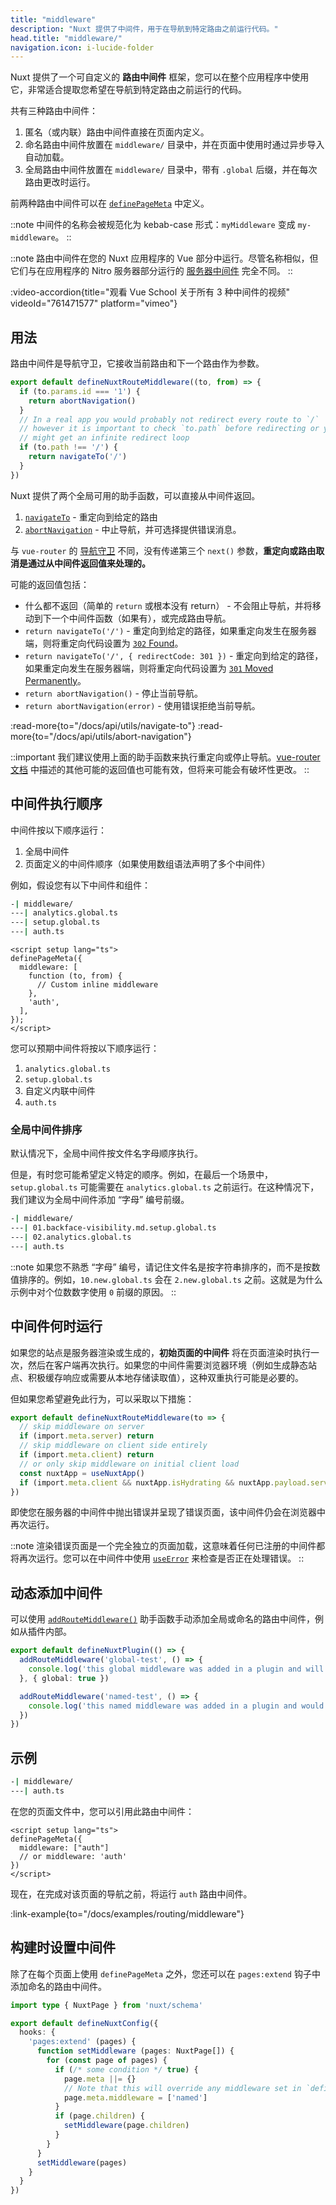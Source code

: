 ```yaml
---
title: "middleware"
description: "Nuxt 提供了中间件，用于在导航到特定路由之前运行代码。"
head.title: "middleware/"
navigation.icon: i-lucide-folder
---
```


Nuxt 提供了一个可自定义的 **路由中间件** 框架，您可以在整个应用程序中使用它，非常适合提取您希望在导航到特定路由之前运行的代码。

共有三种路由中间件：

1. 匿名（或内联）路由中间件直接在页面内定义。
2. 命名路由中间件放置在 `middleware/` 目录中，并在页面中使用时通过异步导入自动加载。
3. 全局路由中间件放置在 `middleware/` 目录中，带有 `.global` 后缀，并在每次路由更改时运行。

前两种路由中间件可以在 [`definePageMeta`](/docs/api/utils/define-page-meta) 中定义。

::note
中间件的名称会被规范化为 kebab-case 形式：`myMiddleware` 变成 `my-middleware`。
::

::note
路由中间件在您的 Nuxt 应用程序的 Vue 部分中运行。尽管名称相似，但它们与在应用程序的 Nitro 服务器部分运行的 [服务器中间件](/docs/guide/directory-structure/server#server-middleware) 完全不同。
::

:video-accordion{title="观看 Vue School 关于所有 3 种中间件的视频" videoId="761471577" platform="vimeo"}

## 用法

路由中间件是导航守卫，它接收当前路由和下一个路由作为参数。

```ts twoslash [middleware/my-middleware.ts]
export default defineNuxtRouteMiddleware((to, from) => {
  if (to.params.id === '1') {
    return abortNavigation()
  }
  // In a real app you would probably not redirect every route to `/`
  // however it is important to check `to.path` before redirecting or you
  // might get an infinite redirect loop
  if (to.path !== '/') {
    return navigateTo('/')
  }
})
```

Nuxt 提供了两个全局可用的助手函数，可以直接从中间件返回。

1. [`navigateTo`](/docs/api/utils/navigate-to) - 重定向到给定的路由
2. [`abortNavigation`](/docs/api/utils/abort-navigation) - 中止导航，并可选择提供错误消息。

与 `vue-router` 的 [导航守卫](https://router.vuejs.org/guide/advanced/navigation-guards.html#global-before-guards) 不同，没有传递第三个 `next()` 参数，**重定向或路由取消是通过从中间件返回值来处理的。**

可能的返回值包括：

* 什么都不返回（简单的 `return` 或根本没有 return） - 不会阻止导航，并将移动到下一个中间件函数（如果有），或完成路由导航。
* `return navigateTo('/')` - 重定向到给定的路径，如果重定向发生在服务器端，则将重定向代码设置为 [`302` Found](https://developer.mozilla.org/en-US/docs/Web/HTTP/Status/302)。
* `return navigateTo('/', { redirectCode: 301 })` - 重定向到给定的路径，如果重定向发生在服务器端，则将重定向代码设置为 [`301` Moved Permanently](https://developer.mozilla.org/en-US/docs/Web/HTTP/Status/301)。
* `return abortNavigation()` - 停止当前导航。
* `return abortNavigation(error)` - 使用错误拒绝当前导航。


:read-more{to="/docs/api/utils/navigate-to"}
:read-more{to="/docs/api/utils/abort-navigation"}

::important
我们建议使用上面的助手函数来执行重定向或停止导航。[vue-router 文档](https://router.vuejs.org/guide/advanced/navigation-guards.html#global-before-guards) 中描述的其他可能的返回值也可能有效，但将来可能会有破坏性更改。
::

## 中间件执行顺序

中间件按以下顺序运行：

1. 全局中间件
2. 页面定义的中间件顺序（如果使用数组语法声明了多个中间件）

例如，假设您有以下中间件和组件：

```bash [middleware/ directory]
-| middleware/
---| analytics.global.ts
---| setup.global.ts
---| auth.ts
```

```vue twoslash [pages/profile.vue]
<script setup lang="ts">
definePageMeta({
  middleware: [
    function (to, from) {
      // Custom inline middleware
    },
    'auth',
  ],
});
</script>
```

您可以预期中间件将按以下顺序运行：

1. `analytics.global.ts`
2. `setup.global.ts`
3. 自定义内联中间件
4. `auth.ts`

### 全局中间件排序

默认情况下，全局中间件按文件名字母顺序执行。

但是，有时您可能希望定义特定的顺序。例如，在最后一个场景中，`setup.global.ts` 可能需要在 `analytics.global.ts` 之前运行。在这种情况下，我们建议为全局中间件添加 “字母” 编号前缀。

```bash [Directory structure]
-| middleware/
---| 01.backface-visibility.md.setup.global.ts
---| 02.analytics.global.ts
---| auth.ts
```

::note
如果您不熟悉 “字母” 编号，请记住文件名是按字符串排序的，而不是按数值排序的。例如，`10.new.global.ts` 会在 `2.new.global.ts` 之前。这就是为什么示例中对个位数数字使用 `0` 前缀的原因。
::

## 中间件何时运行

如果您的站点是服务器渲染或生成的，**初始页面的中间件** 将在页面渲染时执行一次，然后在客户端再次执行。如果您的中间件需要浏览器环境（例如生成静态站点、积极缓存响应或需要从本地存储读取值），这种双重执行可能是必要的。

但如果您希望避免此行为，可以采取以下措施：

```ts twoslash [middleware/example.ts]
export default defineNuxtRouteMiddleware(to => {
  // skip middleware on server
  if (import.meta.server) return
  // skip middleware on client side entirely
  if (import.meta.client) return
  // or only skip middleware on initial client load
  const nuxtApp = useNuxtApp()
  if (import.meta.client && nuxtApp.isHydrating && nuxtApp.payload.serverRendered) return
})
```

即使您在服务器的中间件中抛出错误并呈现了错误页面，该中间件仍会在浏览器中再次运行。

::note
渲染错误页面是一个完全独立的页面加载，这意味着任何已注册的中间件都将再次运行。您可以在中间件中使用 [`useError`](/docs/getting-started/error-handling#useerror) 来检查是否正在处理错误。
::

## 动态添加中间件

可以使用 [`addRouteMiddleware()`](/docs/api/utils/add-route-middleware) 助手函数手动添加全局或命名的路由中间件，例如从插件内部。

```ts twoslash
export default defineNuxtPlugin(() => {
  addRouteMiddleware('global-test', () => {
    console.log('this global middleware was added in a plugin and will be run on every route change')
  }, { global: true })

  addRouteMiddleware('named-test', () => {
    console.log('this named middleware was added in a plugin and would override any existing middleware of the same name')
  })
})
```

## 示例

```bash [目录结构]
-| middleware/
---| auth.ts
```

在您的页面文件中，您可以引用此路由中间件：

```vue twoslash
<script setup lang="ts">
definePageMeta({
  middleware: ["auth"]
  // or middleware: 'auth'
})
</script>
```

现在，在完成对该页面的导航之前，将运行 `auth` 路由中间件。

:link-example{to="/docs/examples/routing/middleware"}

## 构建时设置中间件

除了在每个页面上使用 `definePageMeta` 之外，您还可以在 `pages:extend` 钩子中添加命名的路由中间件。

```ts twoslash [nuxt.config.ts]
import type { NuxtPage } from 'nuxt/schema'

export default defineNuxtConfig({
  hooks: {
    'pages:extend' (pages) {
      function setMiddleware (pages: NuxtPage[]) {
        for (const page of pages) {
          if (/* some condition */ true) {
            page.meta ||= {}
            // Note that this will override any middleware set in `definePageMeta` in the page
            page.meta.middleware = ['named']
          }
          if (page.children) {
            setMiddleware(page.children)
          }
        }
      }
      setMiddleware(pages)
    }
  }
})
```
